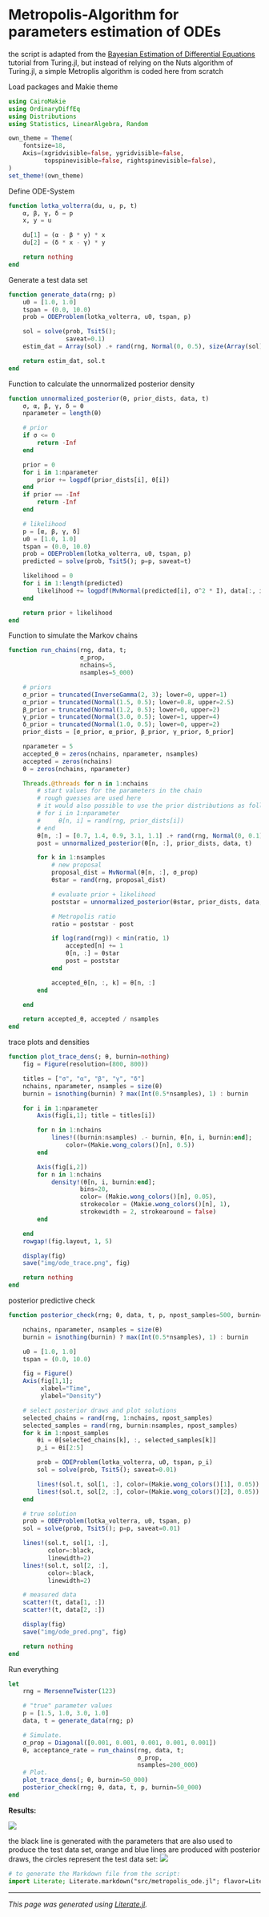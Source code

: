 # Metropolis-Algorithm for parameters estimation of ODEs

the script is adapted from the [Bayesian Estimation of Differential Equations](https://turing.ml/stable/tutorials/10-bayesian-differential-equations/) tutorial from Turing.jl, but instead of relying on the Nuts algorithm of Turing.jl, a simple Metroplis algorithm is coded here from scratch

Load packages and Makie theme

````julia
using CairoMakie
using OrdinaryDiffEq
using Distributions
using Statistics, LinearAlgebra, Random

own_theme = Theme(
    fontsize=18,
    Axis=(xgridvisible=false, ygridvisible=false,
          topspinevisible=false, rightspinevisible=false),
)
set_theme!(own_theme)
````

Define ODE-System

````julia
function lotka_volterra(du, u, p, t)
    α, β, γ, δ = p
    x, y = u

    du[1] = (α - β * y) * x
    du[2] = (δ * x - γ) * y

    return nothing
end
````

Generate a test data set

````julia
function generate_data(rng; p)
    u0 = [1.0, 1.0]
    tspan = (0.0, 10.0)
    prob = ODEProblem(lotka_volterra, u0, tspan, p)

    sol = solve(prob, Tsit5();
                saveat=0.1)
    estim_dat = Array(sol) .+ rand(rng, Normal(0, 0.5), size(Array(sol)))

    return estim_dat, sol.t
end
````

Function to calculate the unnormalized posterior density

````julia
function unnormalized_posterior(θ, prior_dists, data, t)
    σ, α, β, γ, δ = θ
    nparameter = length(θ)

    # prior
    if σ <= 0
        return -Inf
    end

    prior = 0
    for i in 1:nparameter
        prior += logpdf(prior_dists[i], θ[i])
    end
    if prior == -Inf
        return -Inf
    end

    # likelihood
    p = [α, β, γ, δ]
    u0 = [1.0, 1.0]
    tspan = (0.0, 10.0)
    prob = ODEProblem(lotka_volterra, u0, tspan, p)
    predicted = solve(prob, Tsit5(); p=p, saveat=t)

    likelihood = 0
    for i in 1:length(predicted)
        likelihood += logpdf(MvNormal(predicted[i], σ^2 * I), data[:, i])
    end

    return prior + likelihood
end
````

Function to simulate the Markov chains

````julia
function run_chains(rng, data, t;
                    σ_prop,
                    nchains=5,
                    nsamples=5_000)

    # priors
    σ_prior = truncated(InverseGamma(2, 3); lower=0, upper=1)
    α_prior = truncated(Normal(1.5, 0.5); lower=0.8, upper=2.5)
    β_prior = truncated(Normal(1.2, 0.5); lower=0, upper=2)
    γ_prior = truncated(Normal(3.0, 0.5); lower=1, upper=4)
    δ_prior = truncated(Normal(1.0, 0.5); lower=0, upper=2)
    prior_dists = [σ_prior, α_prior, β_prior, γ_prior, δ_prior]

    nparameter = 5
    accepted_θ = zeros(nchains, nparameter, nsamples)
    accepted = zeros(nchains)
    θ = zeros(nchains, nparameter)

    Threads.@threads for n in 1:nchains
        # start values for the parameters in the chain
        # rough guesses are used here
        # it would also possible to use the prior distributions as follows:
        # for i in 1:nparameter
        #     θ[n, i] = rand(rng, prior_dists[i])
        # end
        θ[n, :] = [0.7, 1.4, 0.9, 3.1, 1.1] .+ rand(rng, Normal(0, 0.1), 5)
        post = unnormalized_posterior(θ[n, :], prior_dists, data, t)

        for k in 1:nsamples
            # new proposal
            proposal_dist = MvNormal(θ[n, :], σ_prop)
            θstar = rand(rng, proposal_dist)

            # evaluate prior + likelihood
            poststar = unnormalized_posterior(θstar, prior_dists, data, t)

            # Metropolis ratio
            ratio = poststar - post

            if log(rand(rng)) < min(ratio, 1)
                accepted[n] += 1
                θ[n, :] = θstar
                post = poststar
            end

            accepted_θ[n, :, k] = θ[n, :]
        end

    end

    return accepted_θ, accepted / nsamples
end
````

trace plots and densities

````julia
function plot_trace_dens(; θ, burnin=nothing)
    fig = Figure(resolution=(800, 800))

    titles = ["σ", "α", "β", "γ", "δ"]
    nchains, nparameter, nsamples = size(θ)
    burnin = isnothing(burnin) ? max(Int(0.5*nsamples), 1) : burnin

    for i in 1:nparameter
        Axis(fig[i,1]; title = titles[i])

        for n in 1:nchains
            lines!((burnin:nsamples) .- burnin, θ[n, i, burnin:end];
                color=(Makie.wong_colors()[n], 0.5))
        end

        Axis(fig[i,2])
        for n in 1:nchains
            density!(θ[n, i, burnin:end];
                    bins=20,
                    color= (Makie.wong_colors()[n], 0.05),
                    strokecolor = (Makie.wong_colors()[n], 1),
                    strokewidth = 2, strokearound = false)
        end

    end
    rowgap!(fig.layout, 1, 5)

    display(fig)
    save("img/ode_trace.png", fig)

    return nothing
end
````

posterior predictive check

````julia
function posterior_check(rng; θ, data, t, p, npost_samples=500, burnin=nothing)

    nchains, nparameter, nsamples = size(θ)
    burnin = isnothing(burnin) ? max(Int(0.5*nsamples), 1) : burnin

    u0 = [1.0, 1.0]
    tspan = (0.0, 10.0)

    fig = Figure()
    Axis(fig[1,1];
         xlabel="Time",
         ylabel="Density")

    # select posterior draws and plot solutions
    selected_chains = rand(rng, 1:nchains, npost_samples)
    selected_samples = rand(rng, burnin:nsamples, npost_samples)
    for k in 1:npost_samples
        θi = θ[selected_chains[k], :, selected_samples[k]]
        p_i = θi[2:5]

        prob = ODEProblem(lotka_volterra, u0, tspan, p_i)
        sol = solve(prob, Tsit5(); saveat=0.01)

        lines!(sol.t, sol[1, :], color=(Makie.wong_colors()[1], 0.05))
        lines!(sol.t, sol[2, :], color=(Makie.wong_colors()[2], 0.05))
    end

    # true solution
    prob = ODEProblem(lotka_volterra, u0, tspan, p)
    sol = solve(prob, Tsit5(); p=p, saveat=0.01)

    lines!(sol.t, sol[1, :],
           color=:black,
           linewidth=2)
    lines!(sol.t, sol[2, :],
           color=:black,
           linewidth=2)

    # measured data
    scatter!(t, data[1, :])
    scatter!(t, data[2, :])

    display(fig)
    save("img/ode_pred.png", fig)

    return nothing
end
````

Run everything

````julia
let
    rng = MersenneTwister(123)

    # "true" parameter values
    p = [1.5, 1.0, 3.0, 1.0]
    data, t = generate_data(rng; p)

    # Simulate.
    σ_prop = Diagonal([0.001, 0.001, 0.001, 0.001, 0.001])
    θ, acceptance_rate = run_chains(rng, data, t;
                                    σ_prop,
                                    nsamples=200_000)
    # Plot.
    plot_trace_dens(; θ, burnin=50_000)
    posterior_check(rng; θ, data, t, p, burnin=50_000)
end
````

**Results:**

![](img/ode_trace.png)

the black line is generated with the parameters that are also used to produce the test data set, orange and blue lines are produced with posterior draws, the circles represent the test data set:
![](img/ode_pred.png)

````julia
# to generate the Markdown file from the script:
import Literate; Literate.markdown("src/metropolis_ode.jl"; flavor=Literate.CommonMarkFlavor(), execute=false)
````

---

*This page was generated using [Literate.jl](https://github.com/fredrikekre/Literate.jl).*

